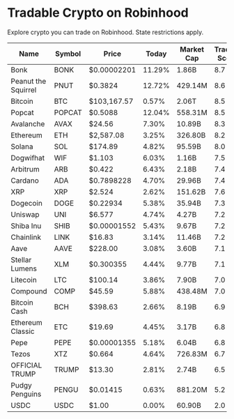 # Tradable Crypto on Robinhood

Explore crypto you can trade on Robinhood. State restrictions apply.

| Name             | Symbol | Price      | Today  | Market Cap | Trading Score |
|------------------|--------|------------|--------|------------|---------------|
| Bonk             | BONK   | $0.00002201| 11.29%| 1.86B      | 8.7           |
| Peanut the Squirrel | PNUT | $0.3824    | 12.72% | 429.14M    | 8.6           |
| Bitcoin          | BTC    | $103,167.57 | 0.57%  | 2.06T      | 8.5           |
| Popcat           | POPCAT | $0.5088    | 12.04% | 558.31M    | 8.5           |
| Avalanche        | AVAX   | $24.56     | 7.30%  | 10.89B     | 8.3           |
| Ethereum         | ETH    | $2,587.08  | 3.25%  | 326.80B    | 8.2           |
| Solana           | SOL    | $174.89    | 4.82%  | 95.59B     | 8.0           |
| Dogwifhat        | WIF    | $1.103     | 6.03%  | 1.16B      | 7.5           |
| Arbitrum         | ARB    | $0.422     | 6.43%  | 2.18B      | 7.4           |
| Cardano          | ADA    | $0.7898228 | 4.70%  | 29.96B     | 7.4           |
| XRP              | XRP    | $2.524     | 2.62%  | 151.62B    | 7.6           |
| Dogecoin         | DOGE   | $0.22934   | 5.38%  | 35.94B     | 7.3           |
| Uniswap          | UNI    | $6.577     | 4.74%  | 4.27B      | 7.2           |
| Shiba Inu        | SHIB   | $0.00001552| 5.43%  | 9.67B      | 7.2           |
| Chainlink        | LINK   | $16.83     | 3.14%  | 11.46B     | 7.2           |
| Aave             | AAVE   | $228.00    | 3.08%  | 3.60B      | 7.1           |
| Stellar Lumens   | XLM    | $0.300355  | 4.44%  | 9.77B      | 7.1           |
| Litecoin         | LTC    | $100.14    | 3.86%  | 7.90B      | 7.0           |
| Compound         | COMP   | $45.59     | 5.88%  | 438.48M    | 7.0           |
| Bitcoin Cash     | BCH    | $398.63    | 2.66%  | 8.19B      | 6.9           |
| Ethereum Classic | ETC    | $19.69     | 4.45%  | 3.17B      | 6.8           |
| Pepe             | PEPE   | $0.00001355| 5.18%  | 6.04B      | 6.8           |
| Tezos            | XTZ    | $0.664     | 4.64%  | 726.83M    | 6.7           |
| OFFICIAL TRUMP   | TRUMP  | $13.30     | 2.81%  | 2.74B      | 6.5           |
| Pudgy Penguins   | PENGU  | $0.01415   | 0.63%  | 881.20M    | 5.2           |
| USDC             | USDC   | $1.00      | 0.00%  | 60.90B     | 2.0           |

